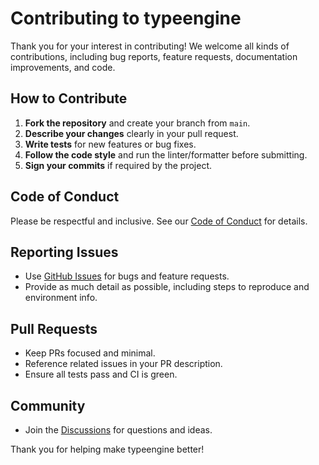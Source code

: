 # Contributing to typeengine

Thank you for your interest in contributing! We welcome all kinds of contributions, including bug reports, feature requests, documentation improvements, and code.

## How to Contribute

1. **Fork the repository** and create your branch from `main`.
2. **Describe your changes** clearly in your pull request.
3. **Write tests** for new features or bug fixes.
4. **Follow the code style** and run the linter/formatter before submitting.
5. **Sign your commits** if required by the project.

## Code of Conduct

Please be respectful and inclusive. See our [Code of Conduct](CODE_OF_CONDUCT.md) for details.

## Reporting Issues

- Use [GitHub Issues](https://github.com/edmolima/typeengine/issues) for bugs and feature requests.
- Provide as much detail as possible, including steps to reproduce and environment info.

## Pull Requests

- Keep PRs focused and minimal.
- Reference related issues in your PR description.
- Ensure all tests pass and CI is green.

## Community

- Join the [Discussions](https://github.com/edmolima/typeengine/discussions) for questions and ideas.

Thank you for helping make typeengine better!
